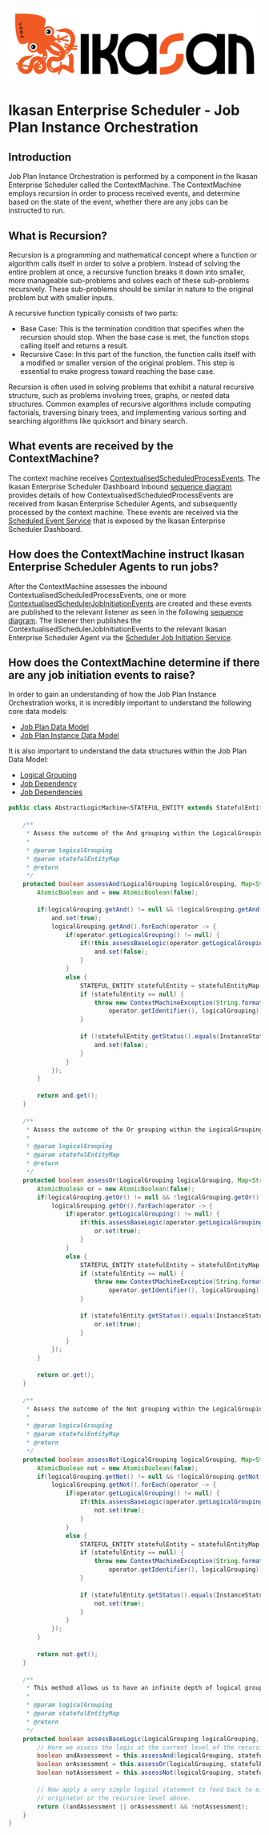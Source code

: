 ![IKASAN](../../../../developer/docs/quickstart-images/Ikasan-title-transparent.png)

# Ikasan Enterprise Scheduler - Job Plan Instance Orchestration

## Introduction
Job Plan Instance Orchestration is performed by a component in the Ikasan Enterprise Scheduler called the ContextMachine. 
The ContextMachine employs recursion in order to process received events, and determine based on the state of the event,
whether there are any jobs can be instructed to run.

## What is Recursion?
Recursion is a programming and mathematical concept where a function or algorithm calls itself in order to solve a problem. 
Instead of solving the entire problem at once, a recursive function breaks it down into smaller, more manageable sub-problems 
and solves each of these sub-problems recursively. These sub-problems should be similar in nature to the original problem but 
with smaller inputs.

A recursive function typically consists of two parts:

- Base Case: This is the termination condition that specifies when the recursion should stop. When the base case is met, the function stops calling itself and returns a result.
- Recursive Case: In this part of the function, the function calls itself with a modified or smaller version of the original problem. This step is essential to make progress toward reaching the base case.

Recursion is often used in solving problems that exhibit a natural recursive structure, such as problems involving trees, graphs, 
or nested data structures. Common examples of recursive algorithms include computing factorials, traversing binary trees, and 
implementing various sorting and searching algorithms like quicksort and binary search.

## What events are received by the ContextMachine?
The context machine receives [ContextualisedScheduledProcessEvents](../../../../spec/service/scheduled/src/main/java/org/ikasan/spec/scheduled/event/model/ContextualisedScheduledProcessEvent.java). 
The Ikasan Enterprise Scheduler Dashboard Inbound [sequence diagram](../../architecture.md#ikasan-enterprise-scheduler-dashboard-inbound)
provides details of how ContextualisedScheduledProcessEvents are received from Ikasan Enterprise Scheduler Agents, and 
subsequently processed by the context machine. These events are received via the [Scheduled Event Service](../../rest/scheduled-process-event-service.md#scheduled-event-service)
that is exposed by the Ikasan Enterprise Scheduler Dashboard.

## How does the ContextMachine instruct Ikasan Enterprise Scheduler Agents to run jobs?
After the ContextMachine assesses the inbound ContextualisedScheduledProcessEvents, one or more 
[ContextualisedSchedulerJobInitiationEvents](../../../../spec/service/scheduled/src/main/java/org/ikasan/spec/scheduled/event/model/ContextualisedSchedulerJobInitiationEvent.java)
are created and these events are published to the relevant listener as seen in the following [sequence diagram](../../architecture.md#ikasan-enterprise-scheduler-dashboard-inbound).
The listener then publishes the ContextualisedSchedulerJobInitiationEvents to the relevant Ikasan Enterprise Scheduler Agent
via the [Scheduler Job Initiation Service](../../rest/scheduler-job-initiation-service.md#scheduler-job-initiation-service).

## How does the ContextMachine determine if there are any job initiation events to raise?
In order to gain an understanding of how the Job Plan Instance Orchestration works, it is incredibly important to understand
the following core data models:
- [Job Plan Data Model](../model/job-plan-data-model.md)
- [Job Plan Instance Data Model](../model/job-plan-instance-data-model.md)

It is also important to understand the data structures within the Job Plan Data Model:
- [Logical Grouping](../model/job-plan-data-model.md#logical-grouping)
- [Job Dependency](../model/job-plan-data-model.md#job-dependency)
- [Job Dependencies](../model/job-plan-data-model.md#job-dependencies)

```java
public class AbstractLogicMachine<STATEFUL_ENTITY extends StatefulEntity> {

    /**
     * Assess the outcome of the And grouping within the LogicalGrouping.
     *
     * @param logicalGrouping
     * @param statefulEntityMap
     * @return
     */
    protected boolean assessAnd(LogicalGrouping logicalGrouping, Map<String, STATEFUL_ENTITY> statefulEntityMap) {
        AtomicBoolean and = new AtomicBoolean(false);

        if(logicalGrouping.getAnd() != null && !logicalGrouping.getAnd().isEmpty()) {
            and.set(true);
            logicalGrouping.getAnd().forEach(operator -> {
                if(operator.getLogicalGrouping() != null) {
                    if(!this.assessBaseLogic(operator.getLogicalGrouping(), statefulEntityMap)) {
                        and.set(false);
                    }
                }
                else {
                    STATEFUL_ENTITY statefulEntity = statefulEntityMap.get(operator.getIdentifier());
                    if (statefulEntity == null) {
                        throw new ContextMachineException(String.format("Could not locate stateful entity[%s] when trying to assess logical group and[%s]",
                            operator.getIdentifier(), logicalGrouping));
                    }

                    if (!statefulEntity.getStatus().equals(InstanceStatus.COMPLETE) && !statefulEntity.getStatus().equals(InstanceStatus.SKIPPED_COMPLETE)) {
                        and.set(false);
                    }
                }
            });
        }

        return and.get();
    }

    /**
     * Assess the outcome of the Or grouping within the LogicalGrouping.
     *
     * @param logicalGrouping
     * @param statefulEntityMap
     * @return
     */
    protected boolean assessOr(LogicalGrouping logicalGrouping, Map<String, STATEFUL_ENTITY> statefulEntityMap) {
        AtomicBoolean or = new AtomicBoolean(false);
        if(logicalGrouping.getOr() != null && !logicalGrouping.getOr().isEmpty()) {
            logicalGrouping.getOr().forEach(operator -> {
                if(operator.getLogicalGrouping() != null) {
                    if(this.assessBaseLogic(operator.getLogicalGrouping(), statefulEntityMap)) {
                        or.set(true);
                    }
                }
                else {
                    STATEFUL_ENTITY statefulEntity = statefulEntityMap.get(operator.getIdentifier());
                    if (statefulEntity == null) {
                        throw new ContextMachineException(String.format("Could not locate stateful entity[%s] when trying to assess logical group or[%s]",
                            operator.getIdentifier(), logicalGrouping));
                    }

                    if (statefulEntity.getStatus().equals(InstanceStatus.COMPLETE) || statefulEntity.getStatus().equals(InstanceStatus.SKIPPED_COMPLETE)) {
                        or.set(true);
                    }
                }
            });
        }

        return or.get();
    }

    /**
     * Assess the outcome of the Not grouping within the LogicalGrouping.
     *
     * @param logicalGrouping
     * @param statefulEntityMap
     * @return
     */
    protected boolean assessNot(LogicalGrouping logicalGrouping, Map<String, STATEFUL_ENTITY> statefulEntityMap) {
        AtomicBoolean not = new AtomicBoolean(false);
        if(logicalGrouping.getNot() != null && !logicalGrouping.getNot().isEmpty()) {
            logicalGrouping.getNot().forEach(operator -> {
                if(operator.getLogicalGrouping() != null) {
                    if(this.assessBaseLogic(operator.getLogicalGrouping(), statefulEntityMap)) {
                        not.set(true);
                    }
                }
                else {
                    STATEFUL_ENTITY statefulEntity = statefulEntityMap.get(operator.getIdentifier());
                    if (statefulEntity == null) {
                        throw new ContextMachineException(String.format("Could not locate stateful entity[%s] when trying to assess logical group or[%s]",
                            operator.getIdentifier(), logicalGrouping));
                    }

                    if (statefulEntity.getStatus().equals(InstanceStatus.COMPLETE) || statefulEntity.getStatus().equals(InstanceStatus.SKIPPED_COMPLETE)) {
                        not.set(true);
                    }
                }
            });
        }

        return not.get();
    }

    /**
     * This method allows us to have an infinite depth of logical groupings and facilitates the recursion that supports that.
     *
     * @param logicalGrouping
     * @param statefulEntityMap
     * @return
     */
    protected boolean assessBaseLogic(LogicalGrouping logicalGrouping, Map<String, STATEFUL_ENTITY> statefulEntityMap) {
        // Here we assess the logic at the current level of the recursion.
        boolean andAssessment = this.assessAnd(logicalGrouping, statefulEntityMap);
        boolean orAssessment = this.assessOr(logicalGrouping, statefulEntityMap);
        boolean notAssessment = this.assessNot(logicalGrouping, statefulEntityMap);

        // Now apply a very simple logical statement to feed back to either the
        // originator or the recursive level above.
        return ((andAssessment || orAssessment) && !notAssessment);
    }
}
```
